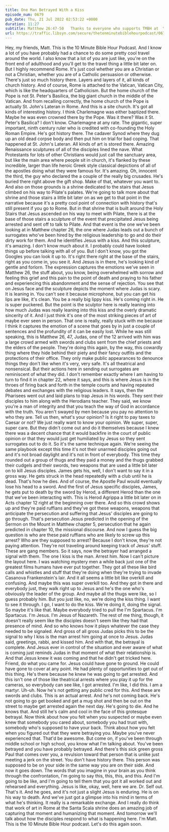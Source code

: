 ```yaml
---
title: One Man Betrayed With a Kiss
episode_num: 0679
pub_date: Thu, 21 Jul 2022 02:53:22 +0000
duration: 11:27
subtitle: Matthew 26:47-50   Thanks to everyone who supports TMBH at  You're the reason we can all do this together!  Music written and performed by .
url: https://traffic.libsyn.com/secure/thetenminutebiblehourpodcast/0679_-_One_Man_Betrayed_With_a_Kiss.mp3
---
```


 Hey, my friends, Matt. This is the 10 Minute Bible Hour Podcast. And I know a lot of you have probably had a chance to do some pretty cool travel around the world. I also know that a lot of you are just like, you're on the front end of adulthood and you'll get to the travel thing a little bit later on. But I highly recommend Rome. It's just cool whether you are a Christian or not a Christian, whether you are of a Catholic persuasion or otherwise. There's just so much history there. Layers and layers of it, all kinds of church history. And of course, Rome is attached to the Vatican, Vatican City, which is like the headquarters of Catholicism. But the home church of the Pope is not St. Peter's Basilica, the big giant church in the middle of the Vatican. And from recalling correctly, the home church of the Pope is actually St. John's Lateran in Rome. And this is a site church. It's got all kinds of interesting history. I think Charlemagne was either baptized there. Maybe he was even crowned there by the Pope. Was it there? Was it St. Peter's Basilica? I don't know. Charlemagne at any rate. The gigantic, super important, ninth century ruler who is credited with co-founding the Holy Roman Empire. He's got history there. The cadaver Synod where they dug up an old dead corpse body and then put him on trial for bad coping. That happened at St. John's Lateran. All kinds of art is stored there. Amazing Renaissance sculptures of all of the disciples lined the nave. What Protestants for lots of other Christians would just call the sanctuary area, but like the main area where people sit in church, it's flanked by these incredible, larger than life heroic Greek style classical depictions of all of the apostles doing what they were famous for. It's amazing. Oh, innocent the third, the guy who declared the a couple of the really big crusades. He's buried there right above the gift shop. Make of that, whatever you want to. And also on those grounds is a shrine dedicated to the stairs that Jesus climbed on his way to Pilate's palates. We're going to talk more about that shrine and those stairs a little bit later on as we get to that point in the narrative because it's a pretty cool point of connection with history that's still present if you go to Rome. But in that shrine that is built around the Holy Stairs that Jesus ascended on his way to meet with Pilate, there is at the base of those stairs a sculpture of the event that precipitated Jesus being arrested and sent off to talk to Pilate. And that event is the one we've been looking at in Matthew chapter 26, the one where Judas leads out a bunch of surrogates who've been hired by the religious leadership to go and do their dirty work for them. And he identifies Jesus with a kiss. And this sculpture, it's amazing. I don't know much about it. I probably could have looked things up before talking with all of you. But I don't know, you got the Googles you can look it up to. It's right there right at the base of the stairs, right as you come in, you see it. And Jesus is in there, he's looking kind of gentle and forlorn. The expression captures the emotions we've seen in Matthew 26, the stuff about, you know, being overwhelmed with sorrow and feeling this grief and this pain to the point of death and praying to his father and experiencing this abandonment and the sense of rejection. You see that on Jesus face and the sculpture depicts the moment where Judas is scary. It is leaning in. You can't see it because microphone, but you can get his lips are like, it's clean. You be a really big lippy kiss. He's coming right in. He is super puckered. But the point is the sculptor here is really leaning into how much Judas was really leaning into this kiss and the overly dramatic sincerity of it. And I just think it's one of the most striking pieces of art of maybe ever seen in person. That one is really, really stuck with me because I think it captures the emotion of a scene that goes by in just a couple of sentences and the profundity of it can be easily lost. While he was still speaking, this is Matthew 26, 47, Judas, one of the 12 arrived with him was a large crowd armed with swords and clubs sent from the chief priests and the elders of the people. They're doing this again, by the way, this cowardly thing where they hide behind their piety and their fancy outfits and the protections of their office. They only make public appearances to denounce things they don't like when it's very, very safe. It's all theatrical and nonsensical. But their actions here in sending out surrogates are reminiscent of what they did. I don't remember exactly where I am having to turn to find it in chapter 22, where it says, and this is where Jesus is in the throes of firing back and forth in the temple courts and having repeated debates and exchanges with the religious leaders. It says, then the Pharisees went out and laid plans to trap Jesus in his words. They sent their disciples to him along with the Herodians teacher. They said, we know you're a man of integrity and that you teach the way of God in accordance with the truth. You aren't swayed by men because you pay no attention to who they are. Tell us then, what's your opinion? Is it right to pay taxes to Caesar or not? We just really want to know your opinion. We super, super, super care. But they didn't come out and do it themselves because I knew there was a decent chance that it would backfire in the court of public opinion or that they would just get humiliated by Jesus so they sent surrogates out to do it. So it's the same technique again. We're seeing the same playbook except this time it's not their unarmed disciples going out and it's not broad daylight and it's not in front of everybody. This time they rounded out a group of thugs and they paid a money and the thugs grabbed their cudgels and their swords, two weapons that are used a little bit later on to kill Jesus disciples. James gets his, well, I don't want to say it in a gross way. He gets struck in the head repeatedly with a club until he is dead. That's how he dies. And of course, the Apostle Paul would eventually lose his head to a sword. And the first of Jesus specific disciples, James, he gets put to death by the sword by Herod, a different Herod than the one that we've been interacting with. This is Herod Agrippa a little bit later on in Acts chapter 12 right at the beginning over there. And so this crowd shows up and they're paid ruffians and they've got these weapons, weapons that anticipate the persecution and suffering that Jesus' disciples are going to go through. That's persecution Jesus predicted in the opening of the Sermon on the Mount in Matthew chapter 5, persecution that he again predicted in chapter 10, the missional discourse. And now I guess the big question is who are these paid ruffians who are likely to screw up this arrest? Who are they supposed to arrest? Because I don't know, they're not paying attention. They're not traveling around keeping track of Jesus' stuff. These are gang members. So it says, now the betrayer had arranged a signal with them. The one I kiss is the man. Arrest him. Now I can't picture the layout here. I was watching mystery men a while back just one of the greatest films humans have ever put together. They got all these like bird calls and whistles and stuff that they're doing when they're trying to invade Casanova Frankenstein's lair. And it all seems a little bit like overkill and confusing. And maybe this was super overkill too. And they got in there and everybody just, they walk right up to Jesus and he's the one who's obviously the leader of the group. And maybe all the thugs were like, so I guess probably him. But you just like, no, we're doing the kiss thing. I want to see it through. I go, I want to do the kiss. We're doing it, doing the signal. So maybe it's like that. Maybe everybody tried to pull the I'm Spartacus. I'm Spartacus. I'm Jesus. I'm Jesus of Nazareth. The rest of me thing, though, it doesn't really seem like the disciples doesn't seem like they had that presence of mind. And so who knows how it plays whatever the case they needed to be signaled. And gross of all gross Judas picks this to be the signal to why I kiss is the man arrest him going at once to Jesus. Judas said, greetings, rabbi, and kissed him. And with that, the betrayal is complete. And Jesus ever in control of the situation and ever aware of what is coming just reminds Judas in that moment of what their relationship is. And that Jesus knew it was coming and that he didn't get tricked here. Friend, do what you came for. Jesus could have gone to ground. He could have gone to cover at any point. He had plenty of opportunities to get out of this thing. He's there because he knew he was going to get arrested. And this isn't one of those like theatrical arrests where you play it up for the cameras, so everybody can see like, I got arrested. I'm like, I did this. I am a martyr. Uh-uh. Now he's not getting any public cred for this. And these are swords and clubs. This is an actual arrest. And he's not coming back. He's not going to go get booked and get a mug shot and then be out on the street to maybe get arrested again the next day. He's going to die. And he knows that. And still he's calm and cool in the face of this grotesque betrayal. Now think about how you felt when you suspected or maybe even knew that somebody you cared about, somebody you had trust with, somebody who's supposed to have your back. Think about how you felt when you figured out that they were betraying you. Maybe you've never experienced that. That'd be awesome. But come on, if you've been through middle school or high school, you know what I'm talking about. You've been betrayed and you have probably betrayed. And there's this sick green gross Paul that comes over you, a revulsion toward that person that is unlike just meeting a jerk on the street. You don't have history there. This person was supposed to be on your side in the same way you are on their side. And now it goes down. The words that you imagine in your brain as you think through the confrontation, I'm going to say this, this, this, and this. And I'm going to be like, and I'm going to tell them that you got it all worked out and rehearsed and everything. Jesus is like, okay, well, here we are. Dr. Self out. That's it. And he goes, and it's not just a slight Jesus is enduring. He is on his way to death. And we've just got a glimpse into his mind in terms of what he's thinking. It really is a remarkable exchange. And I really do think that work of art in Rome at the Santa Scala shrine does an amazing job of capturing that moment and humanizing that moment. And tomorrow we'll talk about how the disciples respond to what is happening here. I'm Matt. This is the 10 Minute Bible Hour podcast. Let's do this again soon.